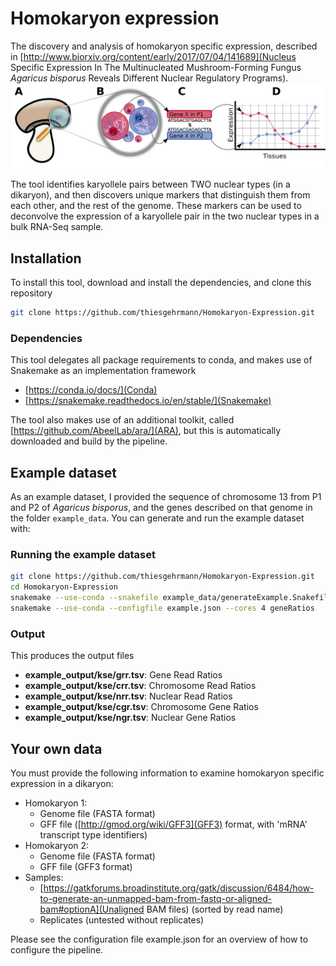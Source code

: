 # Homokaryon expression
The discovery and analysis of homokaryon specific expression, described in [http://www.biorxiv.org/content/early/2017/07/04/141689](Nucleus Specific Expression In The Multinucleated Mushroom-Forming Fungus *Agaricus bisporus* Reveals Different Nuclear Regulatory Programs).
![The General Overview of Homokaryon Specific Expression](readme/figure0.png)

The tool identifies karyollele pairs between TWO nuclear types (in a dikaryon), and then discovers unique markers that distinguish them from each other, and the rest of the genome.
These markers can be used to deconvolve the expression of a karyollele pair in the two nuclear types in a bulk RNA-Seq sample.

## Installation

To install this tool, download and install the dependencies, and clone this repository

```bash
git clone https://github.com/thiesgehrmann/Homokaryon-Expression.git
```

### Dependencies
  This tool delegates all package requirements to conda, and makes use of Snakemake as an implementation framework
  * [https://conda.io/docs/](Conda)
  * [https://snakemake.readthedocs.io/en/stable/](Snakemake)

  The tool also makes use of an additional toolkit, called [https://github.com/AbeelLab/ara/](ARA), but this is automatically downloaded and build by the pipeline.

## Example dataset
  As an example dataset, I provided the sequence of chromosome 13 from P1 and P2 of *Agaricus bisporus*, and the genes described on that genome in the folder `example_data`.
  You can generate and run the example dataset with:

### Running the example dataset

```bash
git clone https://github.com/thiesgehrmann/Homokaryon-Expression.git
cd Homokaryon-Expression
snakemake --use-conda --snakefile example_data/generateExample.Snakefile --configfile --cores 4 example.json genBam # Generate the sequencing data
snakemake --use-conda --configfile example.json --cores 4 geneRatios
```

### Output
This produces the output files

 * **example_output/kse/grr.tsv**: Gene Read Ratios
 * **example_output/kse/crr.tsv**: Chromosome Read Ratios
 * **example_output/kse/nrr.tsv**: Nuclear Read Ratios
 * **example_output/kse/cgr.tsv**: Chromosome Gene Ratios
 * **example_output/kse/ngr.tsv**: Nuclear Gene Ratios

## Your own data

You must provide the following information to examine homokaryon specific expression in a dikaryon:

 * Homokaryon 1:
   * Genome file (FASTA format)
   * GFF file ([http://gmod.org/wiki/GFF3](GFF3) format, with 'mRNA' transcript type identifiers)
 * Homokaryon 2:
   * Genome file (FASTA format)
   * GFF file (GFF3 format)
 * Samples:
   * [https://gatkforums.broadinstitute.org/gatk/discussion/6484/how-to-generate-an-unmapped-bam-from-fastq-or-aligned-bam#optionA](Unaligned BAM files) (sorted by read name)
   * Replicates (untested without replicates)

Please see the configuration file example.json for an overview of how to configure the pipeline.




